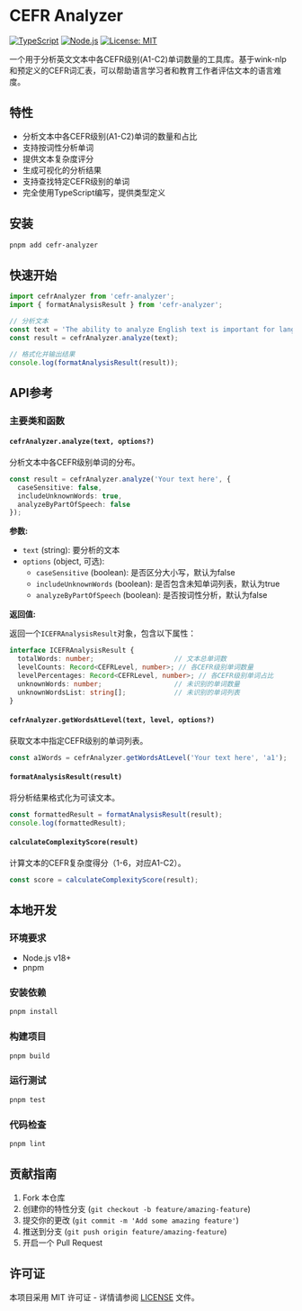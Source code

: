 # CEFR Analyzer

[![TypeScript](https://img.shields.io/badge/TypeScript-4.9.5-blue.svg)](https://www.typescriptlang.org/)
[![Node.js](https://img.shields.io/badge/Node.js-v18%2B-green.svg)](https://nodejs.org/)
[![License: MIT](https://img.shields.io/badge/License-MIT-yellow.svg)](https://opensource.org/licenses/MIT)

一个用于分析英文文本中各CEFR级别(A1-C2)单词数量的工具库。基于wink-nlp和预定义的CEFR词汇表，可以帮助语言学习者和教育工作者评估文本的语言难度。

## 特性

- 分析文本中各CEFR级别(A1-C2)单词的数量和占比
- 支持按词性分析单词
- 提供文本复杂度评分
- 生成可视化的分析结果
- 支持查找特定CEFR级别的单词
- 完全使用TypeScript编写，提供类型定义

## 安装

```bash
pnpm add cefr-analyzer
```

## 快速开始

```typescript
import cefrAnalyzer from 'cefr-analyzer';
import { formatAnalysisResult } from 'cefr-analyzer';

// 分析文本
const text = 'The ability to analyze English text is important for language learners.';
const result = cefrAnalyzer.analyze(text);

// 格式化并输出结果
console.log(formatAnalysisResult(result));
```

## API参考

### 主要类和函数

#### `cefrAnalyzer.analyze(text, options?)`

分析文本中各CEFR级别单词的分布。

```typescript
const result = cefrAnalyzer.analyze('Your text here', {
  caseSensitive: false,
  includeUnknownWords: true,
  analyzeByPartOfSpeech: false
});
```

**参数:**

- `text` (string): 要分析的文本
- `options` (object, 可选):
  - `caseSensitive` (boolean): 是否区分大小写，默认为false
  - `includeUnknownWords` (boolean): 是否包含未知单词列表，默认为true
  - `analyzeByPartOfSpeech` (boolean): 是否按词性分析，默认为false

**返回值:**

返回一个`ICEFRAnalysisResult`对象，包含以下属性：

```typescript
interface ICEFRAnalysisResult {
  totalWords: number;                    // 文本总单词数
  levelCounts: Record<CEFRLevel, number>; // 各CEFR级别单词数量
  levelPercentages: Record<CEFRLevel, number>; // 各CEFR级别单词占比
  unknownWords: number;                  // 未识别的单词数量
  unknownWordsList: string[];            // 未识别的单词列表
}
```

#### `cefrAnalyzer.getWordsAtLevel(text, level, options?)`

获取文本中指定CEFR级别的单词列表。

```typescript
const a1Words = cefrAnalyzer.getWordsAtLevel('Your text here', 'a1');
```

#### `formatAnalysisResult(result)`

将分析结果格式化为可读文本。

```typescript
const formattedResult = formatAnalysisResult(result);
console.log(formattedResult);
```

#### `calculateComplexityScore(result)`

计算文本的CEFR复杂度得分（1-6，对应A1-C2）。

```typescript
const score = calculateComplexityScore(result);
```

## 本地开发

### 环境要求

- Node.js v18+
- pnpm

### 安装依赖

```bash
pnpm install
```

### 构建项目

```bash
pnpm build
```

### 运行测试

```bash
pnpm test
```

### 代码检查

```bash
pnpm lint
```

## 贡献指南

1. Fork 本仓库
2. 创建你的特性分支 (`git checkout -b feature/amazing-feature`)
3. 提交你的更改 (`git commit -m 'Add some amazing feature'`)
4. 推送到分支 (`git push origin feature/amazing-feature`)
5. 开启一个 Pull Request

## 许可证

本项目采用 MIT 许可证 - 详情请参阅 [LICENSE](LICENSE) 文件。